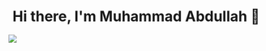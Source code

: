 <h1><center>Hi there, I'm Muhammad Abdullah 👋</center></h1>
<img src="{[https://img.shields.io/badge/Blogger-FF5722?style=for-the-badge&logo=blogger&logoColor=white]}" />
